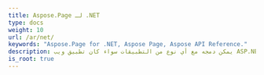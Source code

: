 ```yaml
---
title: Aspose.Page لـ .NET
type: docs
weight: 10
url: /ar/net/
keywords: "Aspose.Page for .NET, Aspose Page, Aspose API Reference."
description: يمكن دمجه مع أي نوع من التطبيقات سواء كان تطبيق ويب ASP.NET أو تطبيق Windows.
is_root: true
---
```


